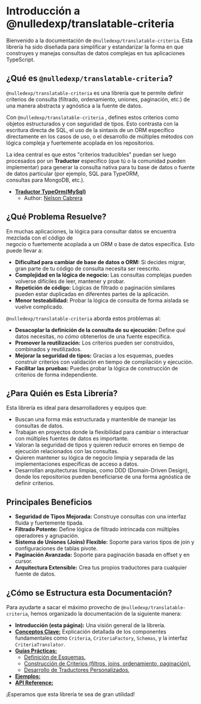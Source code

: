 # Introducción a @nulledexp/translatable-criteria

Bienvenido a la documentación de `@nulledexp/translatable-criteria`. Esta librería ha sido
diseñada para simplificar y estandarizar la forma en que construyes y manejas consultas de
datos complejas en tus aplicaciones TypeScript.

## ¿Qué es `@nulledexp/translatable-criteria`?

`@nulledexp/translatable-criteria` es una librería que te permite definir criterios de consulta
(filtrado, ordenamiento, uniones, paginación, etc.) de una manera abstracta y agnóstica a la
fuente de datos.

Con `@nulledexp/translatable-criteria` , defines estos criterios como objetos estructurados y con
seguridad de tipos. Esto contrasta con la escritura directa de SQL, el uso de la sintaxis de un
ORM específico directamente en los casos de uso, o el desarrollo de múltiples métodos con
lógica compleja y fuertemente acoplada en los repositorios.

La idea central es que estos "criterios traducibles" puedan ser luego procesados por un
**Traductor** específico (que tú o la comunidad pueden implementar) para generar la consulta
nativa para tu base de datos o fuente de datos particular (por ejemplo, SQL para TypeORM,  
consultas para MongoDB, etc.).

- **[Traductor TypeOrm(MySql)](https://www.npmjs.com/package/@nulledexp/typeorm-mysql-criteria-translator)**
  - Author: [Nelson Cabrera](https://github.com/Techscq)

## ¿Qué Problema Resuelve?

En muchas aplicaciones, la lógica para consultar datos se encuentra mezclada con el código de  
negocio o fuertemente acoplada a un ORM o base de datos específica. Esto puede llevar a:

- **Dificultad para cambiar de base de datos o ORM:** Si decides migrar, gran parte de tu código
  de consulta necesita ser reescrito.
- **Complejidad en la lógica de negocio:** Las consultas complejas pueden volverse difíciles de
  leer, mantener y probar.
- **Repetición de código:** Lógicas de filtrado o paginación similares pueden estar duplicadas
  en diferentes partes de la aplicación.
- **Menor testeabilidad:** Probar la lógica de consulta de forma aislada se vuelve complicado.

`@nulledexp/translatable-criteria` aborda estos problemas al:

- **Desacoplar la definición de la consulta de su ejecución:** Define _qué_ datos necesitas, no _cómo_ obtenerlos de una fuente específica.
- **Promover la reutilización:** Los criterios pueden ser construidos, combinados y reutilizados.
- **Mejorar la seguridad de tipos:** Gracias a los esquemas, puedes construir criterios con validación en tiempo de compilación y ejecución.
- **Facilitar las pruebas:** Puedes probar la lógica de construcción de criterios de forma independiente.

## ¿Para Quién es Esta Librería?

Esta librería es ideal para desarrolladores y equipos que:

- Buscan una forma más estructurada y mantenible de manejar las consultas de datos.
- Trabajan en proyectos donde la flexibilidad para cambiar o interactuar con múltiples fuentes de datos es importante.
- Valoran la seguridad de tipos y quieren reducir errores en tiempo de ejecución relacionados con las consultas.
- Quieren mantener su lógica de negocio limpia y separada de las implementaciones específicas de acceso a datos.
- Desarrollan arquitecturas limpias, como DDD (Domain-Driven Design), donde los repositorios pueden beneficiarse de una forma agnóstica de definir criterios.

## Principales Beneficios

- **Seguridad de Tipos Mejorada:** Construye consultas con una interfaz fluida y fuertemente tipada.
- **Filtrado Potente:** Define lógica de filtrado intrincada con múltiples operadores y agrupación.
- **Sistema de Uniones (Joins) Flexible:** Soporte para varios tipos de join y configuraciones de tablas pivote.
- **Paginación Avanzada:** Soporte para paginación basada en offset y en cursor.
- **Arquitectura Extensible:** Crea tus propios traductores para cualquier fuente de datos.

## ¿Cómo se Estructura esta Documentación?

Para ayudarte a sacar el máximo provecho de `@nulledexp/translatable-criteria`, hemos organizado la documentación de la siguiente manera:

- **Introducción (esta página):** Una visión general de la librería.
- [**Conceptos Clave:**](../core-concepts/es.md) Explicación detallada de los componentes
  fundamentales como
  `Criteria`,
  `CriteriaFactory`, `Schemas`, y la interfaz `CriteriaTranslator`.
- [**Guías Prácticas:**](../guides/)
  - [Definición de Esquemas.](../guides/schema-definitions/es.md)
  - [Construcción de Criterios (filtros, joins, ordenamiento, paginación).](../guides/building-criteria/es.md)
  - [Desarrollo de Traductores Personalizados.](../guides/developing-translators/es.md)
- [**Ejemplos:**](../use-cases/es.md)
- [**API Reference:**](../api-reference/es.md)

¡Esperamos que esta librería te sea de gran utilidad!

